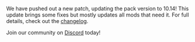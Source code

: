 We have pushed out a new patch, updating the pack version to 10.14! This update brings some fixes but mostly updates all mods that need it. For full details, check out the [changelog](https://github.com/AMPZNetwork/All-The-Forge/blob/main/PatchNotes/ATFG10.md#version-1014-november-21st-2024).


Join our community on [Discord](https://discord.ampznetwork.com) today!
